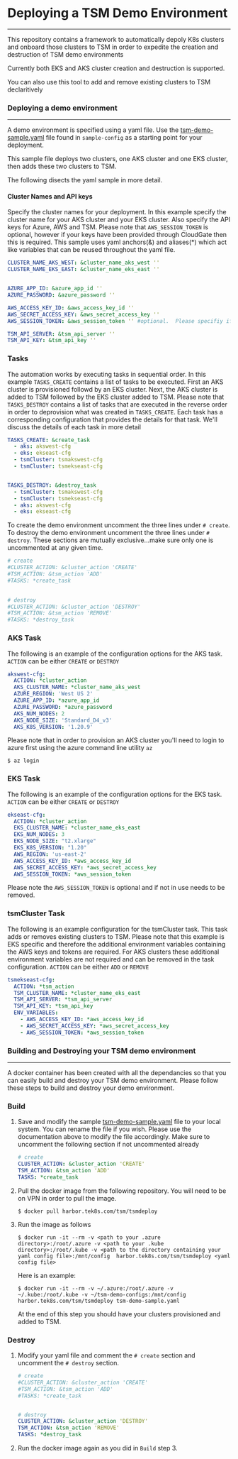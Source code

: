 # Deploying a TSM Demo Environment
---
This repository contains a framework to automatically depoly K8s clusters and onboard those clusters to TSM in order to expedite the creation and destruction of TSM demo environments

Currently both EKS and AKS cluster creation and destruction is supported.

You can also use this tool to add and remove existing clusters to TSM declaritively


### Deploying a demo environment
---
A demo environment is specified using a yaml file.  Use the [tsm-demo-sample.yaml](sample-config/tsm-demo-sample.yaml) file found in `sample-config` as a starting point for your deployment.

This sample file deploys two clusters, one AKS cluster and one EKS cluster, then adds these two clusters to TSM.

The following disects the yaml sample in more detail.

#### Cluster Names and API keys
Specify the cluster names for your deployment.  In this example specify the cluster name for your AKS cluster and your EKS cluster.  Also specify the API keys for Azure, AWS and TSM.  Please note that `AWS_SESSION_TOKEN` is optional, however if your keys have been provided through CloudGate then this is required.  This sample uses yaml anchors(&) and aliases(*) which act like variables that can be reused throughout the yaml file. 

```yaml
CLUSTER_NAME_AKS_WEST: &cluster_name_aks_west ''
CLUSTER_NAME_EKS_EAST: &cluster_name_eks_east ''


AZURE_APP_ID: &azure_app_id ''
AZURE_PASSWORD: &azure_password '' 

AWS_ACCESS_KEY_ID: &aws_access_key_id ''
AWS_SECRET_ACCESS_KEY: &aws_secret_access_key ''
AWS_SESSION_TOKEN: &aws_session_token '' #optional.  Please specifiy if using CloudGate

TSM_API_SERVER: &tsm_api_server ''
TSM_API_KEY: &tsm_api_key ''
```

### Tasks
The automation works by executing tasks in sequential order.  In this example `TASKS_CREATE` contains a list of tasks to be executed.  First an AKS cluster is provisioned followd by an EKS cluster.  Next, the AKS cluster is added to TSM followed by the EKS cluster added to TSM.  Please note that `TASKS_DESTROY` contains a list of tasks that are executed in the reverse order in order to deprovision what was created in `TASKS_CREATE`.  Each task has a corresponding configuration that provides the details for that task.  We'll discuss the details of each task in more detail 

```yaml
TASKS_CREATE: &create_task
  - aks: akswest-cfg
  - eks: ekseast-cfg
  - tsmCluster: tsmakswest-cfg
  - tsmCluster: tsmekseast-cfg


TASKS_DESTROY: &destroy_task
  - tsmCluster: tsmakswest-cfg
  - tsmCluster: tsmekseast-cfg
  - aks: akswest-cfg
  - eks: ekseast-cfg
```
To create the demo environment uncomment the three lines under `# create`.  To destroy the demo environment uncomment the three lines under `# destroy`.  These sections are mutually exclusive...make sure only one is uncommented at any given time.

```yaml
# create
#CLUSTER_ACTION: &cluster_action 'CREATE'
#TSM_ACTION: &tsm_action 'ADD'  
#TASKS: *create_task
 

# destroy
#CLUSTER_ACTION: &cluster_action 'DESTROY'
#TSM_ACTION: &tsm_action 'REMOVE'  
#TASKS: *destroy_task
```


### AKS Task  
The following is an example of the configuration options for the AKS task.  `ACTION` can be either `CREATE` or `DESTROY`

```yaml
akswest-cfg:
  ACTION: *cluster_action
  AKS_CLUSTER_NAME: *cluster_name_aks_west
  AZURE_REGION: 'West US 2'
  AZURE_APP_ID: *azure_app_id
  AZURE_PASSWORD: *azure_password
  AKS_NUM_NODES: 2
  AKS_NODE_SIZE: 'Standard_D4_v3'
  AKS_K8S_VERSION: '1.20.9'
```
Please note that in order to provision an AKS cluster you'll need to login to azure first using the azure command line utility `az`
```shell
$ az login
```

### EKS Task
The following is an example of the configuration options for the EKS task.  `ACTION` can be either `CREATE` or `DESTROY`

```yaml
ekseast-cfg:
  ACTION: *cluster_action
  EKS_CLUSTER_NAME: *cluster_name_eks_east
  EKS_NUM_NODES: 3
  EKS_NODE_SIZE: "t2.xlarge"
  EKS_K8S_VERSION: "1.20"
  AWS_REGION: 'us-east-2'
  AWS_ACCESS_KEY_ID: *aws_access_key_id
  AWS_SECRET_ACCESS_KEY: *aws_secret_access_key
  AWS_SESSION_TOKEN: *aws_session_token
```
Please note the `AWS_SESSION_TOKEN` is optional and if not in use needs to be removed.

### tsmCluster Task
The following is an example configuration for the tsmCluster task.  This task adds or removes existing clusters to TSM. Please note that this example is EKS specific and therefore the additional environment variables containing the AWS keys and tokens are required.  For AKS clusters these additional environment variables are not required and can be removed in the task configuration.  `ACTION` can be either `ADD` or `REMOVE`

```yaml
tsmekseast-cfg:
  ACTION: *tsm_action
  TSM_CLUSTER_NAME: *cluster_name_eks_east
  TSM_API_SERVER: *tsm_api_server
  TSM_API_KEY: *tsm_api_key
  ENV_VARIABLES:
    - AWS_ACCESS_KEY_ID: *aws_access_key_id
    - AWS_SECRET_ACCESS_KEY: *aws_secret_access_key
    - AWS_SESSION_TOKEN: *aws_session_token
```

### Building and Destroying your TSM demo environment
---
A docker container has been created with all the dependancies so that you can easily build and destroy your TSM demo environment. Please follow these steps to build and destroy your demo environment.

### Build

1. Save and modify the sample [tsm-demo-sample.yaml](sample-config/tsm-demo-sample.yaml) file to your local system.  You can rename the file if you wish.  Please use the documentation above to modify the file accordingly.  Make sure to uncomment the following section if not uncommented already
    ```yaml
    # create
    CLUSTER_ACTION: &cluster_action 'CREATE'
    TSM_ACTION: &tsm_action 'ADD'  
    TASKS: *create_task
    ```

2. Pull the docker image from the following repository.  You will need to be on VPN in order to pull the image.
    ```shell
    $ docker pull harbor.tek8s.com/tsm/tsmdeploy
    ```

3. Run the image as follows
    ```shell
    $ docker run -it --rm -v <path to your .azure directory>:/root/.azure -v <path to your .kube directory>:/root/.kube -v <path to the directory containing your yaml config file>:/mnt/config  harbor.tek8s.com/tsm/tsmdeploy <yaml config file>
    ```
    Here is an example:
    ```shell
    $ docker run -it --rm -v ~/.azure:/root/.azure -v ~/.kube:/root/.kube -v ~/tsm-demo-configs:/mnt/config  harbor.tek8s.com/tsm/tsmdeploy tsm-demo-sample.yaml
    ```
    At the end of this step you should have your clusters provisioned and added to TSM.

### Destroy

1.  Modify your yaml file and comment the `# create` section and uncomment the `# destroy` section.
    ```yaml
    # create
    #CLUSTER_ACTION: &cluster_action 'CREATE'
    #TSM_ACTION: &tsm_action 'ADD'  
    #TASKS: *create_task
    

    # destroy
    CLUSTER_ACTION: &cluster_action 'DESTROY'
    TSM_ACTION: &tsm_action 'REMOVE'  
    TASKS: *destroy_task
    ```

2. Run the docker image again as you did in `Build` step 3.

